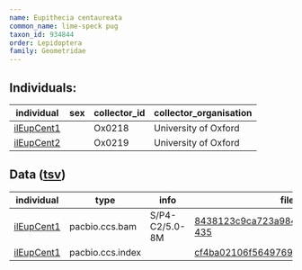 ```yaml
---
name: Eupithecia centaureata
common_name: lime-speck pug
taxon_id: 934844
order: Lepidoptera
family: Geometridae
---
```


## Individuals:

| individual | sex | collector_id | collector_organisation |
| ---------- | --- | ------------ | ---------------------- |
| [ilEupCent1](ilEupCent1.md) |  | Ox0218 | University of Oxford |
| [ilEupCent2](ilEupCent2.md) |  | Ox0219 | University of Oxford |

## Data ([tsv](Eupithecia_centaureata_data.tsv))

| individual | type | info | file |
| ---------- | ---- | ---- | ---- |
| [ilEupCent1](ilEupCent1.md) | pacbio.ccs.bam | S/P4-C2/5.0-8M | [8438123c9ca723a984eb8ee9016bade7-435](https://darwin.cog.sanger.ac.uk/insects/Eupithecia_centaureata/ilEupCent1/genomic_data/pacbio/m64089_200201_113052.ccs.bam) |
| [ilEupCent1](ilEupCent1.md) | pacbio.ccs.index |  | [cf4ba02106f5649769d86b06998986c7](https://darwin.cog.sanger.ac.uk/insects/Eupithecia_centaureata/ilEupCent1/genomic_data/pacbio/m64089_200201_113052.ccs.bam.pbi) |
